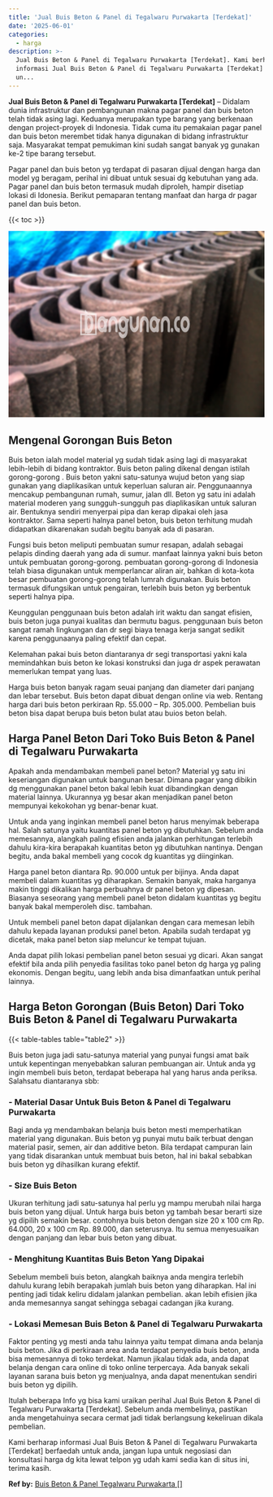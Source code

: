 ```yaml
---
title: 'Jual Buis Beton & Panel di Tegalwaru Purwakarta [Terdekat]'
date: '2025-06-01'
categories:
  - harga
description: >-
  Jual Buis Beton & Panel di Tegalwaru Purwakarta [Terdekat]. Kami berharap
  informasi Jual Buis Beton & Panel di Tegalwaru Purwakarta [Terdekat] berfaedah
  un...
---
```


**Jual Buis Beton & Panel di Tegalwaru Purwakarta \[Terdekat\]** – Didalam dunia infrastruktur dan pembangunan makna pagar panel dan buis beton telah tidak asing lagi. Keduanya merupakan type barang yang berkenaan dengan project-proyek di Indonesia. Tidak cuma itu pemakaian pagar panel dan buis beton merembet tidak hanya digunakan di bidang infrastruktur saja. Masyarakat tempat pemukiman kini sudah sangat banyak yg gunakan ke-2 tipe barang tersebut.

Pagar panel dan buis beton yg terdapat di pasaran dijual dengan harga dan model yg beragam, perihal ini dibuat untuk sesuai dg kebutuhan yang ada. Pagar panel dan buis beton termasuk mudah diproleh, hampir disetiap lokasi di Idonesia. Berikut pemaparan tentang manfaat dan harga dr pagar panel dan buis beton.

{{< toc >}}

![Jual Buis Beton & Panel di Tegalwaru Purwakarta [Terdekat]](/images/jual-panel-buis-beton-murah-15.png)

## Mengenal Gorongan Buis Beton

Buis beton ialah model material yg sudah tidak asing lagi di masyarakat lebih-lebih di bidang kontraktor. Buis beton paling dikenal dengan istilah gorong-gorong . Buis beton yakni satu-satunya wujud beton yang siap gunakan yang diaplikasikan untuk keperluan saluran air. Penggunaannya mencakup pembangunan rumah, sumur, jalan dll. Beton yg satu ini adalah material moderen yang sungguh-sungguh pas diaplikasikan untuk saluran air. Bentuknya sendiri menyerpai pipa dan kerap dipakai oleh jasa kontraktor. Sama seperti halnya panel beton, buis beton terhitung mudah didapatkan dikarenakan sudah begitu banyak ada di pasaran.

Fungsi buis beton meliputi pembuatan sumur resapan, adalah sebagai pelapis dinding daerah yang ada di sumur. manfaat lainnya yakni buis beton untuk pembuatan gorong-gorong. pembuatan gorong-gorong di Indonesia telah biasa digunakan untuk memperlancar aliran air, bahkan di kota-kota besar pembuatan gorong-gorong telah lumrah digunakan. Buis beton termasuk difungsikan untuk pengairan, terlebih buis beton yg berbentuk seperti halnya pipa.

Keunggulan penggunaan buis beton adalah irit waktu dan sangat efisien, buis beton juga punyai kualitas dan bermutu bagus. penggunaan buis beton sangat ramah lingkungan dan dr segi biaya tenaga kerja sangat sedikit karena penggunaanya paling efektif dan cepat.

Kelemahan pakai buis beton diantaranya dr segi transportasi yakni kala memindahkan buis beton ke lokasi konstruksi dan juga dr aspek perawatan memerlukan tempat yang luas.

Harga buis beton banyak ragam seuai panjang dan diameter dari panjang dan lebar tersebut. Buis beton dapat dibuat dengan online via web. Rentang harga dari buis beton perkiraan Rp. 55.000 – Rp. 305.000. Pembelian buis beton bisa dapat berupa buis beton bulat atau buios beton belah.

## Harga Panel Beton Dari Toko Buis Beton & Panel di Tegalwaru Purwakarta

Apakah anda mendambakan membeli panel beton? Material yg satu ini keseriangan digunakan untuk bangunan besar. Dimana pagar yang dibikin dg menggunakan panel beton bakal lebih kuat dibandingkan dengan material lainnya. Ukurannya yg besar akan menjadikan panel beton mempunyai kekokohan yg benar-benar kuat.

Untuk anda yang inginkan membeli panel beton harus menyimak beberapa hal. Salah satunya yaitu kuantitas panel beton yg dibutuhkan. Sebelum anda memesannya, alangkah paling efisien anda jalankan perhitungan terlebih dahulu kira-kira berapakah kuantitas beton yg dibutuhkan nantinya. Dengan begitu, anda bakal membeli yang cocok dg kuantitas yg diinginkan.

Harga panel beton diantara Rp. 90.000 untuk per bijinya. Anda dapat membeli dalam kuantitas yg diharapkan. Semakin banyak, maka harganya makin tinggi dikalikan harga perbuahnya dr panel beton yg dipesan. Biasanya seseorang yang membeli panel beton didalam kuantitas yg begitu banyak bakal memperoleh disc. tambahan.

Untuk membeli panel beton dapat dijalankan dengan cara memesan lebih dahulu kepada layanan produksi panel beton. Apabila sudah terdapat yg dicetak, maka panel beton siap meluncur ke tempat tujuan.

Anda dapat pilih lokasi pembelian panel beton sesuai yg dicari. Akan sangat efektif bila anda pilih penyedia fasilitas toko panel beton dg harga yg paling ekonomis. Dengan begitu, uang lebih anda bisa dimanfaatkan untuk perihal lainnya.

## Harga Beton Gorongan (Buis Beton) Dari Toko Buis Beton & Panel di Tegalwaru Purwakarta

{{< table-tables table="table2" >}}

Buis beton juga jadi satu-satunya material yang punyai fungsi amat baik untuk kepentingan menyebabkan saluran pembuangan air. Untuk anda yg ingin membeli buis beton, terdapat beberapa hal yang harus anda periksa. Salahsatu diantaranya sbb:

### \- Material Dasar Untuk Buis Beton & Panel di Tegalwaru Purwakarta

Bagi anda yg mendambakan belanja buis beton mesti memperhatikan material yang digunakan. Buis beton yg punyai mutu baik terbuat dengan material pasir, semen, air dan additive beton. Bila terdapat campuran lain yang tidak disarankan untuk membuat buis beton, hal ini bakal sebabkan buis beton yg dihasilkan kurang efektif.

### \- Size Buis Beton

Ukuran terhitung jadi satu-satunya hal perlu yg mampu merubah nilai harga buis beton yang dijual. Untuk harga buis beton yg tambah besar berarti size yg dipilih semakin besar. contohnya buis beton dengan size 20 x 100 cm Rp. 64.000, 20 x 100 cm Rp. 89.000, dan seterusnya. Itu semua menyesuaikan dengan panjang dan lebar buis beton yang dibuat.

### \- Menghitung Kuantitas Buis Beton Yang Dipakai

Sebelum membeli buis beton, alangkah baiknya anda mengira terlebih dahulu kurang lebih berapakah jumlah buis beton yang diharapkan. Hal ini penting jadi tidak keliru didalam jalankan pembelian. akan lebih efisien jika anda memesannya sangat sehingga sebagai cadangan jika kurang.

### \- Lokasi Memesan Buis Beton & Panel di Tegalwaru Purwakarta

Faktor penting yg mesti anda tahu lainnya yaitu tempat dimana anda belanja buis beton. Jika di perkiraan area anda terdapat penyedia buis beton, anda bisa memesannya di toko terdekat. Namun jikalau tidak ada, anda dapat belanja dengan cara online di toko online terpercaya. Ada banyak sekali layanan sarana buis beton yg menjualnya, anda dapat menentukan sendiri buis beton yg dipilih.

Itulah beberapa Info yg bisa kami uraikan perihal Jual Buis Beton & Panel di Tegalwaru Purwakarta \[Terdekat\]. Sebelum anda membelinya, pastikan anda mengetahuinya secara cermat jadi tidak berlangsung kekeliruan dikala pembelian.

Kami berharap informasi Jual Buis Beton & Panel di Tegalwaru Purwakarta \[Terdekat\] berfaedah untuk anda, jangan lupa untuk negosiasi dan konsultasi harga dg kita lewat telpon yg udah kami sedia kan di situs ini, terima kasih.

**Ref by:** [Buis Beton & Panel Tegalwaru Purwakarta []](https://id.wikipedia.org/wiki/Buis)
